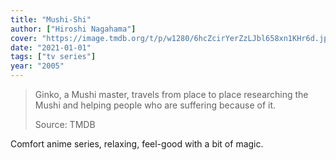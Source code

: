 ```yaml
---
title: "Mushi-Shi"
author: ["Hiroshi Nagahama"]
cover: "https://image.tmdb.org/t/p/w1280/6hcZcirYerZzLJbl658xn1KHr6d.jpg"
date: "2021-01-01"
tags: ["tv series"]
year: "2005"
---
```


> Ginko, a Mushi master, travels from place to place researching the Mushi and helping people who are suffering because of it.
>
> Source: TMDB

Comfort anime series, relaxing, feel-good with a bit of magic.
